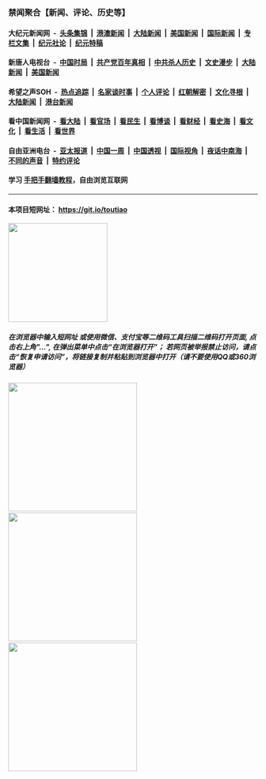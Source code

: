 ### 禁闻聚合【新闻、评论、历史等】

#### 大纪元新闻网 &nbsp;-&nbsp; [头条集锦](indexes/E头条集锦.md?t=02130722) &nbsp;|&nbsp; [港澳新闻](indexes/E港澳新闻.md?t=02130722)  &nbsp;|&nbsp; [大陆新闻](indexes/E大陆新闻.md?t=02130722) &nbsp;|&nbsp; [美国新闻](indexes/E美国新闻.md?t=02130722) &nbsp;|&nbsp; [国际新闻](indexes/E国际新闻.md?t=02130722) &nbsp;|&nbsp; [专栏文集](indexes/E专栏文集.md?t=02130722) &nbsp;|&nbsp; [纪元社论](indexes/E纪元社论.md?t=02130722) &nbsp;|&nbsp; [纪元特稿](indexes/E纪元特稿.md?t=02130722) 

#### 新唐人电视台 &nbsp;-&nbsp; [中国时局](indexes/N中国时局.md?t=02130722) &nbsp;|&nbsp; [共产党百年真相](indexes/N共产党百年真相.md?t=02130722) &nbsp;|&nbsp; [中共杀人历史](indexes/N中共杀人历史.md?t=02130722) &nbsp;|&nbsp; [文史漫步](indexes/N文史漫步.md?t=02130722) &nbsp;|&nbsp; [大陆新闻](indexes/N大陆新闻.md?t=02130722) &nbsp;|&nbsp; [美国新闻](indexes/N美国新闻.md?t=02130722)

#### 希望之声SOH &nbsp;-&nbsp; [热点追踪](indexes/H热点追踪.md?t=02130722) &nbsp;|&nbsp; [名家谈时事](indexes/H名家谈时事.md?t=02130722) &nbsp;|&nbsp; [个人评论](indexes/H个人评论.md?t=02130722)  &nbsp;|&nbsp; [红朝解密](indexes/H红朝解密.md?t=02130722) &nbsp;|&nbsp; [文化寻根](indexes/H文化寻根.md?t=02130722) &nbsp;|&nbsp; [大陆新闻](indexes/H大陆新闻.md?t=02130722) &nbsp;|&nbsp; [港台新闻](indexes/H港台新闻.md?t=02130722)

#### 看中国新闻网 &nbsp;-&nbsp; [看大陆](indexes/S看大陆.md?t=02130722) &nbsp;|&nbsp; [看官场](indexes/S看官场.md?t=02130722) &nbsp;|&nbsp; [看民生](indexes/S看民生.md?t=02130722)  &nbsp;|&nbsp; [看博谈](indexes/S看博谈.md?t=02130722) &nbsp;|&nbsp; [看财经](indexes/S看财经.md?t=02130722) &nbsp;|&nbsp; [看史海](indexes/S看史海.md?t=02130722) &nbsp;|&nbsp; [看文化](indexes/S看文化.md?t=02130722) &nbsp;|&nbsp; [看生活](indexes/S看生活.md?t=02130722) &nbsp;|&nbsp; [看世界](indexes/S看世界.md?t=02130722)

#### 自由亚洲电台 &nbsp;-&nbsp; [亚太报道](indexes/R亚太报道.md?t=02130722) &nbsp;|&nbsp; [中国一周](indexes/R中国一周.md?t=02130722) &nbsp;|&nbsp; [中国透视](indexes/R中国透视.md?t=02130722)  &nbsp;|&nbsp; [国际视角](indexes/R国际视角.md?t=02130722) &nbsp;|&nbsp; [夜话中南海](indexes/R夜话中南海.md?t=02130722) &nbsp;|&nbsp; [不同的声音](indexes/R不同的声音.md?t=02130722) &nbsp;|&nbsp; [特约评论](indexes/R特约评论.md?t=02130722)

#### 学习 [手把手翻墙教程](https://github.com/gfw-breaker/guides/wiki)，自由浏览互联网

----

#### 本项目短网址： https://git.io/toutiao
<img src="https://raw.githubusercontent.com/gfw-breaker/banned-news/master/scripts/img/qr.png" width="200px"/>  

##### 在浏览器中输入短网址 或使用微信、支付宝等二维码工具扫描二维码打开页面, 点击右上角"...", 在弹出菜单中点击“在浏览器打开”； 若网页被举报禁止访问，请点击“恢复申请访问”，将链接复制并粘贴到浏览器中打开（请不要使用QQ或360浏览器）

<img src="https://raw.githubusercontent.com/gfw-breaker/banned-news/master/scripts/img/1.png" width="260px"/> &nbsp; <img src="https://raw.githubusercontent.com/gfw-breaker/banned-news/master/scripts/img/2.png" width="260px"/> &nbsp; <img src="https://raw.githubusercontent.com/gfw-breaker/banned-news/master/scripts/img/3.png" width="260px"/>
